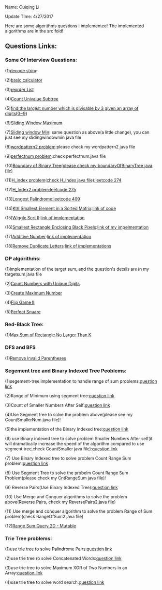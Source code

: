 Name: Cuiqing Li

Update Time: 4/27/2017

Here are some algorithms questions I implemented!
The implemented algorithms are in the src fold!

## Questions Links:

### Some Of Interview Questions:
(1)[decode string](https://www.careercup.com/question?id=5692396030394368)

(2)[basic calculator](https://leetcode.com/problems/basic-calculator/)

(3)[reorder List](https://leetcode.com/problems/reorder-list/)

(4)[Count Univalue Subtree](https://leetcode.com/problems/count-univalue-subtrees/)

(5)[find the largest number which is divisable by 3 given an array of digits(0~9)](https://www.careercup.com/question?id=5746456070717440)

(6)[Sliding Window Maximum](https://leetcode.com/problems/sliding-window-maximum/#/description) 

(7)[Sliding window Min](https://leetcode.com/problems/sliding-window-maximum/#/description): same question as above(a little change), you can just see my slidingwindowmin java file

(8)[wordpattern2 problem](https://leetcode.com/problems/word-pattern-ii/#/description):please check my wordpattern2.java file

(9)[perfectnum problem](https://leetcode.com/contest/leetcode-weekly-contest-25/problems/perfect-number/):check perfectnum.java file

(10)[Boundary of Binary Tree(please check my boundaryOfBinaryTree java file)](https://leetcode.com/problems/boundary-of-binary-tree/#/description)

(11)[H_index problem(check H_Index java file):leetcode 274](https://leetcode.com/problems/h-index/#/description)

(12)[H_Index2 problem:leetcode 275](https://leetcode.com/problems/h-index-ii/#/description)

(13)[Longest Palindrome:leetcode 409](https://leetcode.com/problems/longest-palindrome/#/description)

(14)[Kth Smallest Element in a Sorted Matrix](https://leetcode.com/problems/kth-smallest-element-in-a-sorted-matrix/#/description):[link of code](https://github.com/tiandiao123/Algorithms-Problems/blob/master/src/KthSmallestElement.java)

(15)[Wiggle Sort II](https://leetcode.com/problems/wiggle-sort-ii/#/description):[link of implementation](https://github.com/tiandiao123/Algorithms-Problems/blob/master/src/WiggleSort2.java)

(16)[Smallest Rectangle Enclosing Black Pixels](https://leetcode.com/problems/smallest-rectangle-enclosing-black-pixels/#/description):[link of my impelmentation](https://github.com/tiandiao123/Algorithms-Problems/blob/master/src/SmallestRectabgle.java)

(17)[Additive Number](https://leetcode.com/problems/additive-number/#/description):[link of implementation](https://github.com/tiandiao123/Algorithms-Problems/blob/master/src/AdditiveNumber.java)

(18)[Remove Duplicate Letters](https://leetcode.com/problems/remove-duplicate-letters/#/description):[link of implementations](https://github.com/tiandiao123/Algorithms-Problems/blob/master/src/RemoveDuplicates.java)

### DP algorithms:

(1)implementation of the target sum, and the question's detsils are in my targetsum.java file

(2)[Count Numbers with Unique Digits](https://leetcode.com/problems/count-numbers-with-unique-digits/#/description)

(3)[Create Maximum Number](https://leetcode.com/problems/create-maximum-number/#/description)

(4)[Flip Game II](https://leetcode.com/problems/flip-game-ii/#/description)

(5)[Perfect Square](https://leetcode.com/problems/perfect-squares/#/description)

### Red-Black Tree:

(1)[Max Sum of Rectangle No Larger Than K](https://leetcode.com/problems/max-sum-of-sub-matrix-no-larger-than-k/#/description)

### DFS and BFS

(1)[Remove Invalid Parentheses](https://leetcode.com/problems/remove-invalid-parentheses/#/description)

### Segement tree and Binary Indexed Tree Peoblems:

(1)segement-tree implementation to handle range of sum problems:[question link](https://www.hackerearth.com/practice/notes/segment-tree-and-lazy-propagation/)

(2)Range of Minimum using segment tree:[question link](https://www.topcoder.com/community/data-science/data-science-tutorials/range-minimum-query-and-lowest-common-ancestor/)

(3)Count of Smaller Numbers After Self:[question link](https://leetcode.com/problems/count-of-smaller-numbers-after-self/?tab=Description#/description)

(4)Use Segment tree to solve the problem above(please see my CountSmallerNum java file)!

(5)the implementation of the Binary Indexed tree:[question link](https://www.topcoder.com/community/data-science/data-science-tutorials/binary-indexed-trees/)

(6) use  Binary indexed tree to solve problem Smaller Numbers After self(it will dramatically increase the speed of the algorithm compared to use segment tree,check CountSmaller java file):[question link](https://leetcode.com/problems/count-of-smaller-numbers-after-self/#/description)

(7) Use Binary Indexed tree to solve problem Count Range Sum problem:[question link](https://leetcode.com/problems/count-of-range-sum/#/description)

(8) Use Segment Tree to solve the probelm Count Range Sum Problem(please check my CntRangeSum java file)!

(9) Reverse Pairs(Use Binary Indexed Tree):[question link](https://leetcode.com/problems/reverse-pairs/?tab=Description#/description)

(10) Use Merge and Conquer algorithms to solve the problem above(Reverse Pairs, check my ReversePairs2.java file)

(11) Use merge and conquer algorithm to solve the problem Range of Sum problem(check RangeOfSum2 java file)

(12)[Range Sum Query 2D - Mutable](https://leetcode.com/problems/range-sum-query-2d-mutable/#/description)

### Trie Tree problems:

(1)use trie tree to solve Palindrome Pairs:[question link](https://leetcode.com/problems/palindrome-pairs/#/description)

(2)use trie tree ro solve Concatenated Words:[question link](https://leetcode.com/problems/concatenated-words/#/description)

(3)use trie tree to solve Maximum XOR of Two Numbers in an Array:[question link](https://leetcode.com/problems/maximum-xor-of-two-numbers-in-an-array/#/description)

(4)use trie tree to solve word search:[question link](https://leetcode.com/problems/word-search-ii/#/description)
